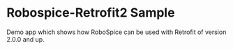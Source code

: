 # Robospice-Retrofit2 Sample
<p>Demo app which shows how RoboSpice can be used with Retrofit of version 2.0.0 and up.</p>
